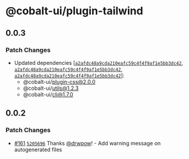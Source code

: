 # @cobalt-ui/plugin-tailwind

## 0.0.3

### Patch Changes

- Updated dependencies [[`a2afdc48a9cda210eafc59c4f4f9af1e5bb3dc42`](https://github.com/drwpow/cobalt-ui/commit/a2afdc48a9cda210eafc59c4f4f9af1e5bb3dc42), [`a2afdc48a9cda210eafc59c4f4f9af1e5bb3dc42`](https://github.com/drwpow/cobalt-ui/commit/a2afdc48a9cda210eafc59c4f4f9af1e5bb3dc42), [`a2afdc48a9cda210eafc59c4f4f9af1e5bb3dc42`](https://github.com/drwpow/cobalt-ui/commit/a2afdc48a9cda210eafc59c4f4f9af1e5bb3dc42)]:
  - @cobalt-ui/plugin-css@2.0.0
  - @cobalt-ui/utils@1.2.3
  - @cobalt-ui/cli@1.7.0

## 0.0.2

### Patch Changes

- [#161](https://github.com/drwpow/cobalt-ui/pull/161) [`5205696`](https://github.com/drwpow/cobalt-ui/commit/52056968f7fb34ed62d03ff682221096ecaa5541) Thanks [@drwpow](https://github.com/drwpow)! - Add warning message on autogenerated files
